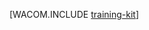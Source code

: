 <properties urlDisplayName="Training Kit" pageTitle="Azure Readiness - Azure resources" metaKeywords="Azure training kit, Azure trainingkit, Azure training download, Azure Readiness, azurereadiness" description="The Azure Readiness Content provides a set of presentations and demos designed to help learn the latest Microsoft Azure features and services." metaCanonical="" services="" documentationCenter=".NET" title="" authors="cfowler" solutions="" manager="need to identify contact" editor="mollybos" />

<tags ms.service="multiple" ms.workload="na" ms.tgt_pltfrm="na" ms.devlang="na" ms.topic="site-section-home-page" ms.date="01/01/1900" ms.author="cfowler" />






[WACOM.INCLUDE [training-kit](../includes/training-kit.md)]
